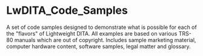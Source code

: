 # LwDITA_Code_Samples
A set of code samples designed to demonstrate what is possible for each of the "flavors" of Lightweight DITA. All examples are based on various TRS-80 manuals which are out of copyright. Includes sample marketing material, computer hardware content, software samples, legal matter and glossary.
